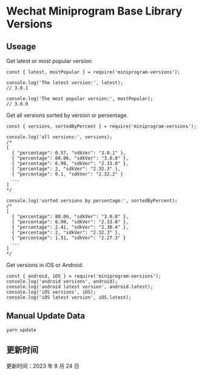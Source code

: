 
# Wechat Miniprogram Base Library Versions

## Useage

Get latest or most popular version:

```;
const { latest, mostPopular } = require('miniprogram-versions');

console.log('The latest version:', latest);
// 3.0.1

console.log('The most popular version:', mostPopular);
// 3.0.0

```

Get all versions sorted by version or persentage.

```
const { versions, sortedByPercent } = require('miniprogram-versions');

console.log('all versions:', versions);
/*
[
  { "percentage": 0.57, "sdkVer": "3.0.1" },
  { "percentage": 80.06, "sdkVer": "3.0.0" },
  { "percentage": 6.99, "sdkVer": "2.33.0" },
  { "percentage": 2, "sdkVer": "2.32.3" },
  { "percentage": 0.1, "sdkVer": "2.32.2" }
  ...
]
*/

console.log('sorted versions by persentage:', sortedByPercent);
/*
[
  { "percentage": 80.06, "sdkVer": "3.0.0" },
  { "percentage": 6.99, "sdkVer": "2.33.0" },
  { "percentage": 2.41, "sdkVer": "2.30.4" },
  { "percentage": 2, "sdkVer": "2.32.3" },
  { "percentage": 1.51, "sdkVer": "2.27.3" }
  ...
]
*/
```

Get versions in iOS or Android.

```
const { android, iOS } = require('miniprogram-versions');
console.log('android versions', android);
console.log('android latest version', android.latest);
console.log('iOS versions', iOS);
console.log('iOS latest version', iOS.latest);
```

## Manual Update Data

```
yarn update
```

## 更新时间

更新时间：2023 年 8 月 24 日
